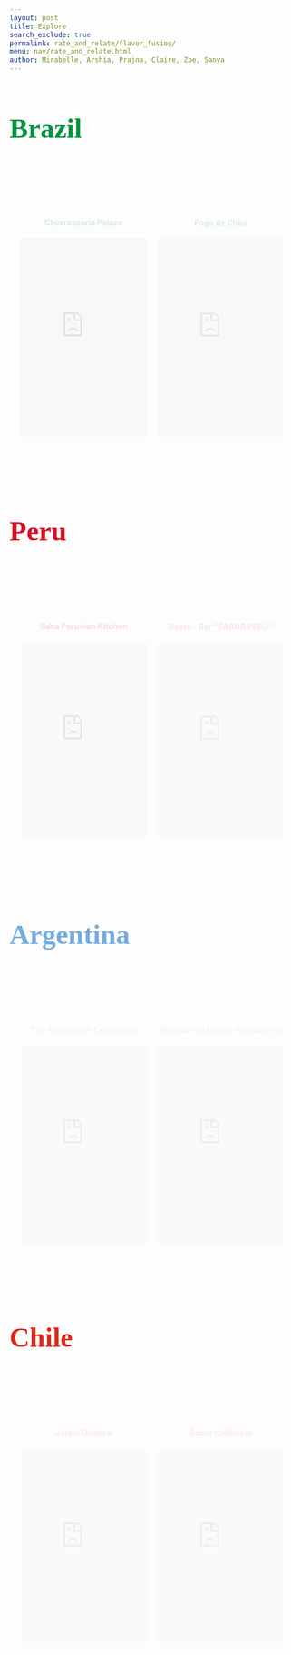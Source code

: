 ```yaml
---
layout: post
title: Explore
search_exclude: true
permalink: rate_and_relate/flavor_fusion/
menu: nav/rate_and_relate.html
author: Mirabelle, Arshia, Prajna, Claire, Zoe, Sanya
---
```


  <style>
  .restaurant-row {
    display: flex;
    justify-content: space-between;
    gap: 20px;
    padding: 20px;
  }

  .restaurant-item {
    width: 48%; 
    text-align: center;
    animation: fadeIn 1.5s ease-in-out; /* fade in to avoid choppy maps */
    transition: transform 0.3s ease, box-shadow 0.3s ease; /* hover effect */
    margin: 40px auto;
  }

  .restaurant-item iframe {
        width: 100%;
        height: 350px;
        border: 0;
        margin-bottom: 10px;
        transition: transform 0.4s ease; /* Smooth zoom effect */
  }

 .restaurant-item:hover {
   transform: scale(1.03); /* Slightly enlarges the box on hover */
  }

  @keyframes fadeIn {
  from {
    opacity: 0;
    transform: translateY(20px);
  }
  to {
    opacity: 1;
    transform: translateY(0);
  }
}
</style>

  
  <h1 style="
      color: #009440; /* Brazilian flag green */
      font-family: 'Brush Script MT', cursive; /* pretty font*/
      font-size: 3.5em; 
      ">
      Brazil
  </h1>
  
  <div class="restaurant-row">
      <div class="restaurant-item">
          <h4 style="
            color: #009440;  
            ">
            Churrascaria Palace
          </h4>
          <iframe src="https://www.google.com/maps/embed?pb=!1m18!1m12!1m3!1d37372.60952950184!2d-43.18833183027557!3d-22.9550745044892!2m3!1f0!2f0!3f0!3m2!1i1024!2i768!4f13.1!3m3!1m2!1s0x9bd5543f996c83%3A0xa26c7627ff7586e!2sChurrascaria%20Palace!5e0!3m2!1sen!2sus!4v1734633982304!5m2!1sen!2sus" width="600" height="450" style="border:0;" allowfullscreen="" loading="lazy" referrerpolicy="no-referrer-when-downgrade"></iframe>
      </div>
      <div class="restaurant-item">
          <h4 style="
            color: #009440; 
            ">
            Fogo de Chão
          </h4>
         <iframe src="https://www.google.com/maps/embed?pb=!1m18!1m12!1m3!1d3674.0396512352504!2d-43.185176121743886!3d-22.94876678578428!2m3!1f0!2f0!3f0!3m2!1i1024!2i768!4f13.1!3m3!1m2!1s0x997ff1451e2ddf%3A0x42a8cedf0c582d46!2sFogo%20de%20Ch%C3%A3o!5e0!3m2!1sen!2sus!4v1734633918335!5m2!1sen!2sus" width="600" height="450" style="border:0;" allowfullscreen="" loading="lazy" referrerpolicy="no-referrer-when-downgrade"></iframe>
      </div>
  </div><br>

<h1 style="
      color: #d71024; /* Peruvian flag red */
      font-family: 'Brush Script MT', cursive; 
      font-size: 3.5em; 
      ">
    Peru  
  </h1>
  <div class="restaurant-row">
      <div class="restaurant-item">
          <h4 style="
            color: #d71024; 
            ">
            Saha Peruvian Kitchen
          </h4>
          <iframe src="https://www.google.com/maps/embed?pb=!1m18!1m12!1m3!1d4014915.5297204084!2d-78.28062566822352!3d-10.671389987655692!2m3!1f0!2f0!3f0!3m2!1i1024!2i768!4f13.1!3m3!1m2!1s0x9105c96fba5b8923%3A0x22a1c4c477b15e20!2sSaha%20Peruvian%20Kitchen!5e0!3m2!1sen!2sus!4v1734634548741!5m2!1sen!2sus" width="600" height="450" style="border:0;" allowfullscreen="" loading="lazy" referrerpolicy="no-referrer-when-downgrade"></iframe>
      </div>
      <div class="restaurant-item">
          <h4 style="
            color: #d71024;
            ">
            Resto - Bar "SABOR PERÚ"
          </h4>
         <iframe src="https://www.google.com/maps/embed?pb=!1m18!1m12!1m3!1d5846921.66814908!2d-78.62950751275915!3d-9.550126004640168!2m3!1f0!2f0!3f0!3m2!1i1024!2i768!4f13.1!3m3!1m2!1s0x91a6418f0c91c577%3A0x3113ef40bc28a3b5!2sResto%20-%20Bar%20%22SABOR%20PER%C3%9A%22!5e0!3m2!1sen!2sus!4v1734634637049!5m2!1sen!2sus" width="600" height="450" style="border:0;" allowfullscreen="" loading="lazy" referrerpolicy="no-referrer-when-downgrade"></iframe>
      </div>
  </div><br>  
  
 <h1 style="
      color: #74acdf; /* Argentinian flag light blue */
      font-family: 'Brush Script MT', cursive;
      font-size: 3.5em;
      ">
     Argentina 
  </h1>
  
  <div class="restaurant-row">
      <div class="restaurant-item">
          <h4 style="
            color: #74acdf; 
            ">
            The Argentinian Experience
          </h4>
         <iframe src="https://www.google.com/maps/embed?pb=!1m18!1m12!1m3!1d15718.057469945401!2d-58.43398574329659!3d-34.58122795876683!2m3!1f0!2f0!3f0!3m2!1i1024!2i768!4f13.1!3m3!1m2!1s0x95bcb591b8fb46c5%3A0x88ec28c1b57576e!2sThe%20Argentine%20Experience!5e0!3m2!1sen!2sus!4v1734713782768!5m2!1sen!2sus" width="600" height="450" style="border:0;" allowfullscreen="" loading="lazy" referrerpolicy="no-referrer-when-downgrade"></iframe>
      </div>
      <div class="restaurant-item">
          <h4 style="
            color: #74acdf; 
            ">
            Mercado de Liniers Restaurante
          </h4>
         <iframe src="https://www.google.com/maps/embed?pb=!1m18!1m12!1m3!1d52576.795264566106!2d-58.48047052790322!3d-34.55229689577187!2m3!1f0!2f0!3f0!3m2!1i1024!2i768!4f13.1!3m3!1m2!1s0x95bcb5b3b7cbce47%3A0x3ebd43ed836c6079!2sMercado%20de%20Liniers%20Restaurante!5e0!3m2!1sen!2sus!4v1734713913375!5m2!1sen!2sus" width="600" height="450" style="border:0;" allowfullscreen="" loading="lazy" referrerpolicy="no-referrer-when-downgrade"></iframe>
      </div>
  </div><br>

<h1 style="
      color: #da281b; /* Chilean flag red */
      font-family: 'Brush Script MT', cursive; 
      font-size: 3.5em; 
      ">
     Chile 
  </h1>
  
  <div class="restaurant-row">
      <div class="restaurant-item">
          <h4 style="
            color: #da281b;
            ">
            Jardin Oriental
          </h4>
        <iframe src="https://www.google.com/maps/embed?pb=!1m18!1m12!1m3!1d456256.64709355845!2d-70.8930081202894!3d-26.69630756797891!2m3!1f0!2f0!3f0!3m2!1i1024!2i768!4f13.1!3m3!1m2!1s0x96bcd88e3cb5f861%3A0x17c93bf58ba91732!2sJardin%20Oriental!5e0!3m2!1sen!2sus!4v1734714068208!5m2!1sen!2sus" width="600" height="450" style="border:0;" allowfullscreen="" loading="lazy" referrerpolicy="no-referrer-when-downgrade"></iframe>
      </div>
      <div class="restaurant-item">
          <h4 style="
            color: #da281b;
            ">
            Sabor Calderino
          </h4>
         <iframe src="https://www.google.com/maps/embed?pb=!1m18!1m12!1m3!1d454754.1279756242!2d-71.384081534375!3d-27.06911349999999!2m3!1f0!2f0!3f0!3m2!1i1024!2i768!4f13.1!3m3!1m2!1s0x96bd693b2d60b8f5%3A0xd4de197cc3bc5b!2sSabor%20Calderino!5e0!3m2!1sen!2sus!4v1734714125006!5m2!1sen!2sus" width="600" height="450" style="border:0;" allowfullscreen="" loading="lazy" referrerpolicy="no-referrer-when-downgrade"></iframe>
      </div>
  </div>  
    